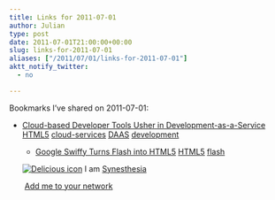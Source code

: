 ```yaml
---
title: Links for 2011-07-01
author: Julian
type: post
date: 2011-07-01T21:00:00+00:00
slug: links-for-2011-07-01 
aliases: ["/2011/07/01/links-for-2011-07-01"]
aktt_notify_twitter:
  - no

---
```

Bookmarks I&#8217;ve shared on 2011-07-01:

  * [Cloud-based Developer Tools Usher in Development-as-a-Service][1] 
    [HTML5][2] [cloud-services][3] [DAAS][4] [development][5] </li> 
    
      * [Google Swiffy Turns Flash into HTML5][6] 
        [HTML5][2] [flash][7] </li> </ul> 
        
        <p class="deliciouslink">
          <a href="https://del.icio.us/synesthesia" title="See all my bookmarks on del.icio.us"><img src="https://www.synesthesia.co.uk/images/deliciousicon.jpg" alt="Delicious icon" /></a>&nbsp;I am <a href="https://del.icio.us/synesthesia" title="See all my bookmarks on del.icio.us">Synesthesia</a>
        </p>
        
        <p class="deliciouslink">
          <a href="https://del.icio.us/network?add=synesthesia" title="Add me to your del.icio.us network"><img src="https://www.synesthesia.co.uk/images/add.gif" alt="" /></a>&nbsp;<a href="https://del.icio.us/network?add=synesthesia" title="Add me to your del.icio.us network">Add me to your network</a>
        </p>

 [1]: https://www.devx.com/enterprise/Article/47054?trk=DXRSS_
 [2]: https://www.delicious.com/synesthesia/HTML5
 [3]: https://www.delicious.com/synesthesia/cloud-services
 [4]: https://www.delicious.com/synesthesia/DAAS
 [5]: https://www.delicious.com/synesthesia/development
 [6]: https://www.devx.com/DailyNews/Article/47056
 [7]: https://www.delicious.com/synesthesia/flash